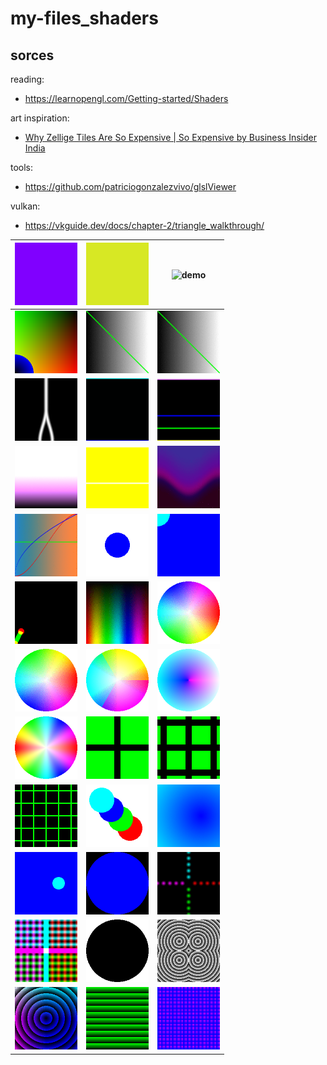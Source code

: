 # my-files_shaders


## sorces

reading:

 - https://learnopengl.com/Getting-started/Shaders

art inspiration:

 - [Why Zellige Tiles Are So Expensive | So Expensive by Business Insider India ](https://www.youtube.com/watch?v=8VBu2n8GFQ0)

tools:

 - https://github.com/patriciogonzalezvivo/glslViewer

vulkan:

 - https://vkguide.dev/docs/chapter-2/triangle_walkthrough/

|<img width="100" alt="demo" src="./examples/01.png">|<img width="100" alt="demo" src="./examples/02.gif">|<img width="100" alt="demo" src="./examples/03.gif">|
|:---:|:---:|:---:|
|<img width="100" alt="demo" src="./examples/04.png">|<img width="100" alt="demo" src="./examples/05.gif">|<img width="100" alt="demo" src="./examples/06.gif">|
|<img width="100" alt="demo" src="./examples/07.gif">|<img width="100" alt="demo" src="./examples/08.gif">|<img width="100" alt="demo" src="./examples/09.gif">|
|<img width="100" alt="demo" src="./examples/10.gif">|<img width="100" alt="demo" src="./examples/11.gif">|<img width="100" alt="demo" src="./examples/12.gif">|
|<img width="100" alt="demo" src="./examples/13.gif">|<img width="100" alt="demo" src="./examples/14.png">|<img width="100" alt="demo" src="./examples/15.gif">|
|<img width="100" alt="demo" src="./examples/16.gif">|<img width="100" alt="demo" src="./examples/17.gif">|<img width="100" alt="demo" src="./examples/18.gif">|
|<img width="100" alt="demo" src="./examples/19.gif">|<img width="100" alt="demo" src="./examples/20.gif">|<img width="100" alt="demo" src="./examples/21.png">|
|<img width="100" alt="demo" src="./examples/22.png">|<img width="100" alt="demo" src="./examples/23.png">|<img width="100" alt="demo" src="./examples/24.png">|
|<img width="100" alt="demo" src="./examples/25.png">|<img width="100" alt="demo" src="./examples/26.gif">|<img width="100" alt="demo" src="./examples/27.gif">|
|<img width="100" alt="demo" src="./examples/28.gif">|<img width="100" alt="demo" src="./examples/29.gif">|<img width="100" alt="demo" src="./examples/30.gif">|
|<img width="100" alt="demo" src="./examples/31.gif">|<img width="100" alt="demo" src="./examples/32.png">|<img width="100" alt="demo" src="./examples/33.gif">|
|<img width="100" alt="demo" src="./examples/34.gif">|<img width="100" alt="demo" src="./examples/35.gif">|<img width="100" alt="demo" src="./examples/36.gif">|
